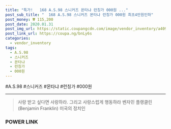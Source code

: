 ```yaml
--- 
title: "특가!   168 A.S.98 스니커즈 몬타냐 런칭가 000원 ..." 
post_sub_title: "  168 A.S.98 스니커즈 몬타냐 런칭가 000원 최초4만원인하" 
post_money: ₩ 115,200 
post_date: 2020.01.31 
post_img_url: https://static.coupangcdn.com/image/vendor_inventory/a409/f9700dd53200a886bb3bed1a3ddb9c8046422415939d67005631479c63ef.jpg 
post_link_url: https://coupa.ng/bnLy6s 
categories: 
  - vendor_inventory 
tags: 
  - A.S.98 
  - 스니커즈 
  - 몬타냐 
  - 런칭가 
  - 000원 
--- 
```

  #A.S.98 #스니커즈 #몬타냐 #런칭가 #000원 
<hr> 

> 사랑 받고 싶다면 사랑하라. 그리고 사랑스럽게 행동하라 벤자민 플랭클린 (Benjamin Franklin) 미국의 정치인 


### POWER LINK

